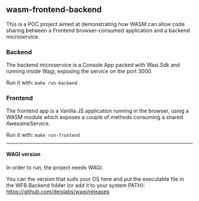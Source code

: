 ## wasm-frontend-backend
This is a POC project aimed at demonstrating how WASM can allow code sharing between a Frontend browser-consumed application and a backend microservice.

### Backend
The backend microservice is a Console App packed with Wasi.Sdk and running inside Wagi, exposing the service on the port 3000.

Run it with:
`make run-backend`

### Frontend
The frontend app is a Vanilla JS application running in the browser, using a WASM module which exposes a couple of methods consuming a shared AwesomeService.

Run it with:
`make run-frontend`

---

#### WAGI version
In order to run, the project needs WAGI. 

You can the version that suits your OS here and put the executable file in the WFB.Backend folder (or add it to your system PATH):
https://github.com/deislabs/wagi/releases
